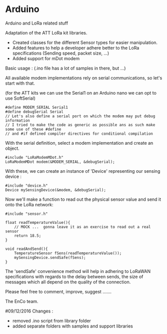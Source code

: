 # Arduino
Arduino and LoRa related stuff

Adaptation of the ATT LoRa kit libraries.

- Created classes for the different Sensor types for easier manipulation.
- Added features to help a developer adhere better to the LoRa specifications (Sending speed, packet size, ...)
- Added support for mDot modem



Basic usage :
(.ino file has a lot of samples in there, but ...)

All available modem implementations rely on serial communications, so let's start with that.

(for the ATT kits we can use the Serial1 on an Arduino nano we can opt to use SoftSerial)
```
#define MODEM_SERIAL Serial1
#define debugSerial Serial
// Let's also define a serial port on which the modem may put debug information
// I tried to make the code as generic as possible ans as such make some use of these #define 
// and #if defined compiler directives for conditional compilation
```

With the serial definition, select a modem implementation and create an object.
```
#include "LoRaModemMDot.h"
LoRaModemMDot modem(&MODEM_SERIAL, &debugSerial);
```
With these, we can create an instance of 'Device' representing our sensing device :

```
#include "device.h"
Device mySensingDevice(&modem, &debugSerial);
```

Now we'll make a function to read out the physical sensor value and send it onto the LoRa network:
```
#include "sensor.h"

float readTemperatureValue(){
    // MOCK ...  gonna leave it as an exercise to read out a real sensor
    return 18.5;
}

void readAndSend(){
    TemperatureSensor fSens(readTemperatureValue());
    mySensingDevice.sendSafe(fSens);
}
```

The 'sendSafe' convenience method will help in adhering to LoRaWAN specifications with regards to
the delay between sends, the size of messages which all depend on the quality of the connection.


Please feel free to comment, improve, suggest .......

The EnCo team.

#09/12/2016 Changes :
- removed .ino script from library folder
- added separate folders with samples and support libraries
